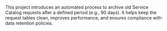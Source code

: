 This project introduces an automated process to archive old Service Catalog requests after a defined period (e.g., 90 days). It helps keep the request tables clean, improves performance, and ensures compliance with data retention policies.

